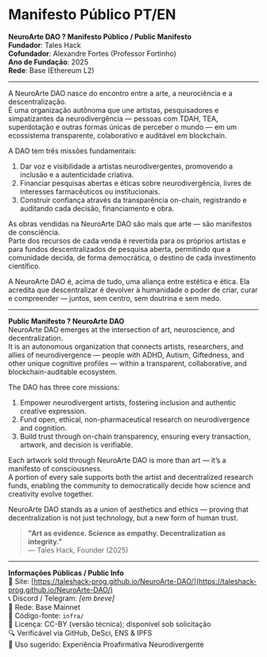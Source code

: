 # Manifesto Público PT/EN

**NeuroArte DAO ? Manifesto Público / Public Manifesto**  
**Fundador**: Tales Hack  
**Cofundador**: Alexandre Fortes (Professor Fortinho)  
**Ano de Fundação**: 2025  
**Rede**: Base (Ethereum L2)  

---

A NeuroArte DAO nasce do encontro entre a arte, a neurociência e a descentralização.  
É uma organização autônoma que une artistas, pesquisadores e simpatizantes da neurodivergência — pessoas com TDAH, TEA, superdotação e outras formas únicas de perceber o mundo — em um ecossistema transparente, colaborativo e auditável em blockchain.  

A DAO tem três missões fundamentais:

1. Dar voz e visibilidade a artistas neurodivergentes, promovendo a inclusão e a autenticidade criativa.  
2. Financiar pesquisas abertas e éticas sobre neurodivergência, livres de interesses farmacêuticos ou institucionais.  
3. Construir confiança através da transparência on-chain, registrando e auditando cada decisão, financiamento e obra.  

As obras vendidas na NeuroArte DAO são mais que arte — são manifestos de consciência.  
Parte dos recursos de cada venda é revertida para os próprios artistas e para fundos descentralizados de pesquisa aberta, permitindo que a comunidade decida, de forma democrática, o destino de cada investimento científico.  

A NeuroArte DAO é, acima de tudo, uma aliança entre estética e ética. Ela acredita que descentralizar é devolver à humanidade o poder de criar, curar e compreender — juntos, sem centro, sem doutrina e sem medo.  

---

**Public Manifesto ? NeuroArte DAO**  
NeuroArte DAO emerges at the intersection of art, neuroscience, and decentralization.  
It is an autonomous organization that connects artists, researchers, and allies of neurodivergence — people with ADHD, Autism, Giftedness, and other unique cognitive profiles — within a transparent, collaborative, and blockchain-auditable ecosystem.

The DAO has three core missions:

1. Empower neurodivergent artists, fostering inclusion and authentic creative expression.  
2. Fund open, ethical, non-pharmaceutical research on neurodivergence and cognition.  
3. Build trust through on-chain transparency, ensuring every transaction, artwork, and decision is verifiable.

Each artwork sold through NeuroArte DAO is more than art — it’s a manifesto of consciousness.  
A portion of every sale supports both the artist and decentralized research funds, enabling the community to democratically decide how science and creativity evolve together.

NeuroArte DAO stands as a union of aesthetics and ethics — proving that decentralization is not just technology, but a new form of human trust.

> **"Art as evidence. Science as empathy. Decentralization as integrity."**  
> — Tales Hack, Founder (2025)

---

**Informações Públicas / Public Info**  
🔗 Site: [https://taleshack-prog.github.io/NeuroArte-DAO/](https://taleshack-prog.github.io/NeuroArte-DAO/)  
📞 Discord / Telegram: *[em breve]*  
🧠 Rede: Base Mainnet  
📄 Código-fonte: `infra/`  
👤 Licença: CC-BY (versão técnica); disponível sob solicitação  
🔍 Verificável via GitHub, DeSci, ENS & IPFS  
🧪 Uso sugerido: Experiência Proafirmativa Neurodivergente  

